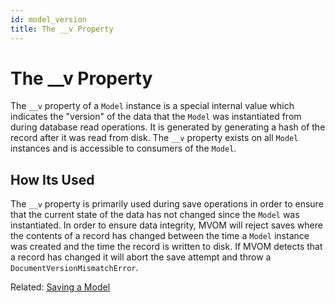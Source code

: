 ```yaml
---
id: model_version
title: The __v Property
---
```


# The \_\_v Property

The `__v` property of a `Model` instance is a special internal value which indicates the "version" of the data that the `Model` was instantiated from during database read operations. It is generated by generating a hash of the record after it was read from disk. The `__v` property exists on all `Model` instances and is accessible to consumers of the `Model`.

## How Its Used

The `__v` property is primarily used during save operations in order to ensure that the current state of the data has not changed since the `Model` was instantiated. In order to ensure data integrity, MVOM will reject saves where the contents of a record has changed between the time a `Model` instance was created and the time the record is written to disk. If MVOM detects that a record has changed it will abort the save attempt and throw a `DocumentVersionMismatchError`.

Related: [Saving a Model](../Saving%20a%20Model.md)
